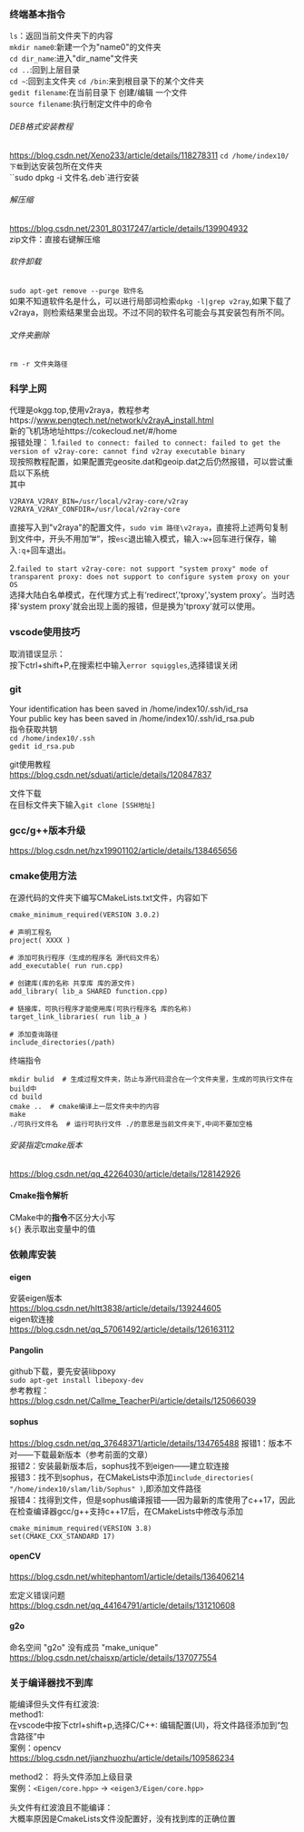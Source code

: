 ### 终端基本指令
`ls`：返回当前文件夹下的内容  
`mkdir name0`:新建一个为"name0"的文件夹  
`cd dir_name`:进入"dir_name"文件夹  
`cd ..`:回到上层目录  
`cd ~`:回到主文件夹
`cd /bin`:来到根目录下的某个文件夹  
`gedit filename`:在当前目录下 创建/编辑 一个文件  
`source filename`:执行制定文件中的命令  

###### DEB格式安装教程
https://blog.csdn.net/Xeno233/article/details/118278311
`cd /home/index10/下载`到达安装包所在文件夹  
``sudo dpkg -i 文件名.deb`进行安装

###### 解压缩
https://blog.csdn.net/2301_80317247/article/details/139904932  
zip文件：直接右键解压缩

###### 软件卸载
`sudo apt-get remove --purge 软件名`  
如果不知道软件名是什么，可以进行局部词检索`dpkg -l|grep v2ray`,如果下载了v2raya，则检索结果里会出现。不过不同的软件名可能会与其安装包有所不同。  

###### 文件夹删除
`rm -r 文件夹路径`

### 科学上网
代理是okgg.top,使用v2raya，教程参考https://www.pengtech.net/network/v2rayA_install.html  
新的飞机场地址https://cokecloud.net/#/home  
报错处理：
1.`failed to connect: failed to connect: failed to get the version of v2ray-core: cannot find v2ray executable binary`  
现按照教程配置，如果配置完geosite.dat和geoip.dat之后仍然报错，可以尝试重启以下系统  
其中
```
V2RAYA_V2RAY_BIN=/usr/local/v2ray-core/v2ray
V2RAYA_V2RAY_CONFDIR=/usr/local/v2ray-core
```
直接写入到"v2raya"的配置文件，`sudo vim 路径\v2raya`，直接将上述两句复制到文件中，开头不用加”#“，按`esc`退出输入模式，输入`:w`+回车进行保存，输入`:q`+回车退出。    
  
2.`failed to start v2ray-core: not support "system proxy" mode of transparent proxy: does not support to configure system proxy on your OS`  
选择大陆白名单模式，在代理方式上有‘redirect’,'tproxy','system proxy'。当时选择'system proxy'就会出现上面的报错，但是换为'tproxy'就可以使用。  

### vscode使用技巧
取消错误显示：  
按下ctrl+shift+P,在搜索栏中输入`error squiggles`,选择错误关闭

### git
Your identification has been saved in /home/index10/.ssh/id_rsa  
Your public key has been saved in /home/index10/.ssh/id_rsa.pub  
指令获取共钥  
`cd /home/index10/.ssh`  
`gedit id_rsa.pub`  

git使用教程  
https://blog.csdn.net/sduati/article/details/120847837  

文件下载  
在目标文件夹下输入`git clone [SSH地址]`  

### gcc/g++版本升级
https://blog.csdn.net/hzx19901102/article/details/138465656  


### cmake使用方法
在源代码的文件夹下编写CMakeLists.txt文件，内容如下
```
cmake_minimum_required(VERSION 3.0.2)

# 声明工程名
project( XXXX )

# 添加可执行程序（生成的程序名 源代码文件名）
add_executable( run run.cpp)

# 创建库(库的名称 共享库 库的源文件)
add_library( lib_a SHARED function.cpp)

# 链接库，可执行程序才能使用库(可执行程序名 库的名称)
target_link_libraries( run lib_a )

# 添加查询路径
include_directories(/path)
```

终端指令
```
mkdir bulid  # 生成过程文件夹，防止与源代码混合在一个文件夹里，生成的可执行文件在build中
cd build
cmake ..  # cmake编译上一层文件夹中的内容
make
./可执行文件名  # 运行可执行文件 ./的意思是当前文件夹下,中间不要加空格
```

###### 安装指定cmake版本
https://blog.csdn.net/qq_42264030/article/details/128142926


#### Cmake指令解析
CMake中的**指令**不区分大小写  
`${}` 表示取出变量中的值  

### 依赖库安装
#### eigen
安装eigen版本  
https://blog.csdn.net/hltt3838/article/details/139244605  
eigen软连接  
https://blog.csdn.net/qq_57061492/article/details/126163112  

#### Pangolin
github下载，要先安装libpoxy  
`sudo apt-get install libepoxy-dev`  
参考教程：  
https://blog.csdn.net/Callme_TeacherPi/article/details/125066039  

#### sophus
https://blog.csdn.net/qq_37648371/article/details/134765488
报错1：版本不对——下载最新版本（参考前面的文章）  
报错2：安装最新版本后，sophus找不到eigen——建立软连接  
报错3：找不到sophus，在CMakeLists中添加`include_directories( "/home/index10/slam/lib/Sophus" )`,即添加文件路径  
报错4：找得到文件，但是sophus编译报错——因为最新的库使用了c++17，因此在检查编译器gcc/g++支持c++17后，在CMakeLists中修改与添加  
```
cmake_minimum_required(VERSION 3.8)
set(CMAKE_CXX_STANDARD 17)
```

#### openCV
https://blog.csdn.net/whitephantom1/article/details/136406214  

宏定义错误问题  
https://blog.csdn.net/qq_44164791/article/details/131210608  

#### g2o
命名空间 "g2o" 没有成员 "make_unique"  
https://blog.csdn.net/chaisxp/article/details/137077554  

### 关于编译器找不到库
能编译但头文件有红波浪:  
method1:  
在vscode中按下ctrl+shift+p,选择C/C++: 编辑配置(UI)，将文件路径添加到“包含路径”中  
案例：opencv  
https://blog.csdn.net/jianzhuozhu/article/details/109586234  

method2：
将头文件添加上级目录  
案例：`<Eigen/core.hpp>` -> `<eigen3/Eigen/core.hpp>`  

头文件有红波浪且不能编译：  
大概率原因是CmakeLists文件没配置好，没有找到库的正确位置  